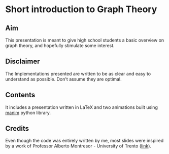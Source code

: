 # Short introduction to Graph Theory

## Aim

This presentation is meant to give high school students a basic overview on graph theory, and hopefully stimulate some interest.

## Disclaimer

The Implementations presented are written to be as clear and easy to understand as possible. Don't assume they are optimal.

## Contents

It includes a presentation written in LaTeX and two animations built using [manim](https://github.com/3b1b/manim) python library.

## Credits

Even though the code was entirely written by me, most slides were inspired by a work of Professor Alberto Montresor - University of Trento ([link](http://disi.unitn.it/~montreso/python/B04-grafi.pdf)).